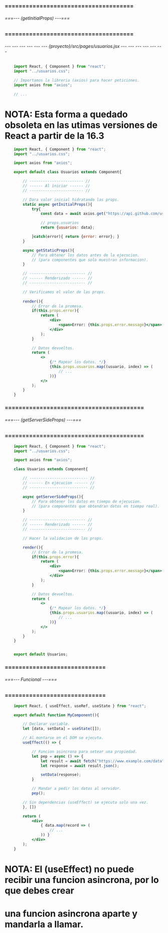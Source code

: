 ### ===================================== ###
###### ===--- (getInitialProps) ---=== ######
### ===================================== ###

###### --- --- --- --- --- --- {proyecto}/src/pages/usuarios.jsx --- --- --- --- --- --- ######

```jsx
	import React, { Component } from "react";
	import "../usuarios.css";

	// Importamos la libreria (axios) para hacer peticiones.
	import axios from "axios";

	// ...
```

<!-- Estos metodos daran valores iniciales al componente (props). -->
<!-- Los metodos pueden ser (asincronos). -->

# NOTA: Esta forma a quedado obsoleta en las utimas versiones de React a partir de la 16.3

```jsx
	import React, { Component } from "react";
	import "../usuarios.css";

	import axios from "axios";

	export default class Usuarios extends Component{

		// ------------------------ //
		// ------ Al iniciar ------ //
		// ------------------------ //

		// Dara valor inicial hidratando las props.
		static async getInitialProps(){
			try{
				const data = await axios.get("https://api.github.com/users");

				// props.usuarios
				return {usuarios: data};

			}catch(error){ return {error: error}; }
		}

		async getStaticProps(){
			// Para obtener los datos antes de la ejecucion.
			// (para componentes que solo muestran informacion).
		}

		// ------------------------- //
		// ------ Renderizado ------ //
		// ------------------------- //

		// Verificamos el valor de las props.
		
		render(){
			// Error de la promesa.
			if(this.props.error){
				return (
					<div>
						<span>Error: {this.props.error.message}</span>
					</div>
				);
			}

			// Datos devueltos.
			return (
				<>
					{/* Mapear los datos. */}
					{this.props.usuarios.map((usuario, index) => (
						// ...
					))}
				</>
			);
		}
	}
```

### ======================================== ###
###### ===--- (getServerSideProps) ---=== ######
### ======================================== ###

```jsx
	import React, { Component } from "react";
	import "../usuarios.css";

	import axios from "axios";

	class Usuarios extends Component{

		// -------------------------- //
		// ------ En ejecucion ------ //
		// -------------------------- //

		async getServerSideProps(){
			// Para obtener los datos en tiempo de ejecucion.
			// (para componentes que obtendran datos en tiempo real).
		}

		// ------------------------- //
		// ------ Renderizado ------ //
		// ------------------------- //

		// Hacer la validacion de las props.

		render(){
			// Error de la promesa.
			if(this.props.error){
				return (
					<div>
						<span>Error: {this.props.error.message}</span>
					</div>
				);
			}

			// Datos devueltos.
			return (
				<>
					{/* Mapear los datos. */}
					{this.props.usuarios.map((usuario, index) => (
						// ...
					))}
				</>
			);
		}
	}


	export default Usuarios;
```

### ============================= ###
###### ===--- Funcional ---=== ######
### ============================= ###

<!-- En el modo funcional suele ser distinto. -->

```jsx
	import React, { useEffect, useRef, useState } from "react";

	export default function MyComponent(){

		// Declarar variable.
		let [data, setData] = useState([]);

		// Al montarse en el DOM se ejecuta.
		useEffect(() => {

			// Funcion asincrona para setear una propiedad.
			let pep = async () => {
				let result = await fetch("https://www.example.com/data");
				let response = await result.json();

				setData(response);
			}

			// Mandar a pedir los datos al servidor.
			pep();

		// Sin dependencias (useEffect) se ejecuta solo una vez.
		}, [])

		return (
			<div>
				{ data.map(record => (
					// ...
				)) }
			</div>
		);
	}
```

# NOTA: El (useEffect) no puede recibir una funcion asincrona, por lo que debes crear 
# una funcion asincrona aparte y mandarla a llamar.